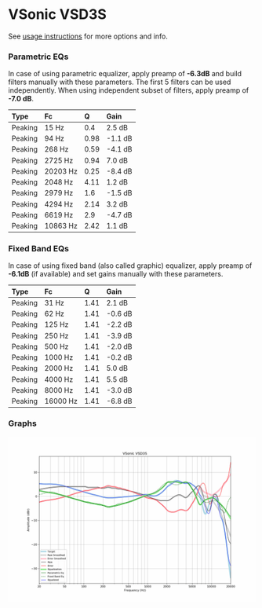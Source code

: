 # VSonic VSD3S
See [usage instructions](https://github.com/jaakkopasanen/AutoEq#usage) for more options and info.

### Parametric EQs
In case of using parametric equalizer, apply preamp of **-6.3dB** and build filters manually
with these parameters. The first 5 filters can be used independently.
When using independent subset of filters, apply preamp of **-7.0 dB**.

| Type    | Fc       |    Q | Gain    |
|:--------|:---------|:-----|:--------|
| Peaking | 15 Hz    | 0.4  | 2.5 dB  |
| Peaking | 94 Hz    | 0.98 | -1.1 dB |
| Peaking | 268 Hz   | 0.59 | -4.1 dB |
| Peaking | 2725 Hz  | 0.94 | 7.0 dB  |
| Peaking | 20203 Hz | 0.25 | -8.4 dB |
| Peaking | 2048 Hz  | 4.11 | 1.2 dB  |
| Peaking | 2979 Hz  | 1.6  | -1.5 dB |
| Peaking | 4294 Hz  | 2.14 | 3.2 dB  |
| Peaking | 6619 Hz  | 2.9  | -4.7 dB |
| Peaking | 10863 Hz | 2.42 | 1.1 dB  |

### Fixed Band EQs
In case of using fixed band (also called graphic) equalizer, apply preamp of **-6.1dB**
(if available) and set gains manually with these parameters.

| Type    | Fc       |    Q | Gain    |
|:--------|:---------|:-----|:--------|
| Peaking | 31 Hz    | 1.41 | 2.1 dB  |
| Peaking | 62 Hz    | 1.41 | -0.6 dB |
| Peaking | 125 Hz   | 1.41 | -2.2 dB |
| Peaking | 250 Hz   | 1.41 | -3.9 dB |
| Peaking | 500 Hz   | 1.41 | -2.0 dB |
| Peaking | 1000 Hz  | 1.41 | -0.2 dB |
| Peaking | 2000 Hz  | 1.41 | 5.0 dB  |
| Peaking | 4000 Hz  | 1.41 | 5.5 dB  |
| Peaking | 8000 Hz  | 1.41 | -3.0 dB |
| Peaking | 16000 Hz | 1.41 | -6.8 dB |

### Graphs
![](./VSonic%20VSD3S.png)